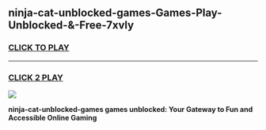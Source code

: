 
## ninja-cat-unblocked-games-Games-Play-Unblocked-&-Free-7xvly
<h3>
<a href="https://premium76.site?title=ninja-cat-unblocked-games&ref=24A">CLICK TO PLAY</a></h3>
<hr>

<h3>
<a href="https://premium76.site?title=ninja-cat-unblocked-games&ref=24A">CLICK 2 PLAY</a>
  
</h3>

<a href="https://premium76.site?title=ninja-cat-unblocked-games&ref=24A"><img src="https://clearcache.store/games.png"></a>


**ninja-cat-unblocked-games games unblocked: Your Gateway to Fun and Accessible Online Gaming**
